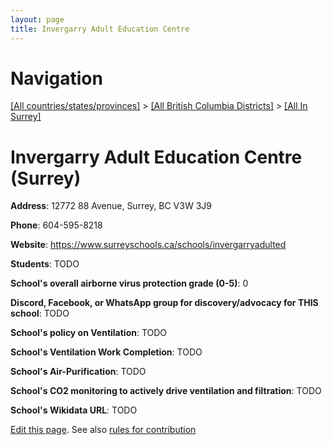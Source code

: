 ```yaml
---
layout: page
title: Invergarry Adult Education Centre
---
```

# Navigation

[[All countries/states/provinces]](../../..) > [[All British Columbia Districts]](../..) > [[All In Surrey]](..)

# Invergarry Adult Education Centre (Surrey)

**Address**: 12772 88 Avenue, Surrey, BC V3W 3J9

**Phone**: 604-595-8218

**Website**: <https://www.surreyschools.ca/schools/invergarryadulted>

**Students**: TODO

**School's overall airborne virus protection grade (0-5)**: 0

**Discord, Facebook, or WhatsApp group for discovery/advocacy for THIS school**: TODO

**School's policy on Ventilation**: TODO

**School's Ventilation Work Completion**: TODO

**School's Air-Purification**: TODO

**School's CO2 monitoring to actively drive ventilation and filtration**: TODO

**School's Wikidata URL**: TODO


[Edit this page](https://github.com/ventilate-schools/BC/edit/main/./Surrey/Invergarry_Adult_Education_Centre.md). See also [rules for contribution](../../../contribution-rules/)